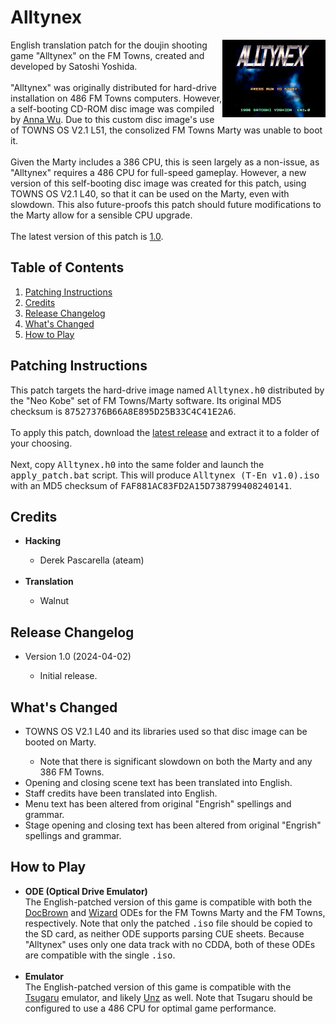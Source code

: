 <h1>Alltynex</h1>
<img width="165" height="124" align="right" src="https://github.com/DerekPascarella/Alltynex-EnglishPatchFMTowns/blob/main/title_screen.png?raw=true">English translation patch for the doujin shooting game "Alltynex" on the FM Towns, created and developed by Satoshi Yoshida.
<br><br>
"Alltynex" was originally distributed for hard-drive installation on 486 FM Towns computers. However, a self-booting CD-ROM disc image was compiled by <a href="https://nfggames.com/forum2/index.php?action=profile;u=4501">Anna Wu</a>. Due to this custom disc image's use of TOWNS OS V2.1 L51, the consolized FM Towns Marty was unable to boot it.
<br><br>
Given the Marty includes a 386 CPU, this is seen largely as a non-issue, as "Alltynex" requires a 486 CPU for full-speed gameplay. However, a new version of this self-booting disc image was created for this patch, using TOWNS OS V2.1 L40, so that it can be used on the Marty, even with slowdown. This also future-proofs this patch should future modifications to the Marty allow for a sensible CPU upgrade.
<br><br>
The latest version of this patch is <a href="https://github.com/DerekPascarella/Alltynex-EnglishPatchFMTowns/releases/download/1.0/Alltynex.T-En.v1.0.zip">1.0</a>.

<h2>Table of Contents</h2>

1. [Patching Instructions](#patching-instructions)
2. [Credits](#credits)
3. [Release Changelog](#release-changelog)
4. [What's Changed](#whats-changed)
5. [How to Play](#how-to-play)

<h2>Patching Instructions</h2>
This patch targets the hard-drive image named <tt>Alltynex.h0</tt> distributed by the "Neo Kobe" set of FM Towns/Marty software. Its original MD5 checksum is <tt>87527376B66A8E895D25B33C4C41E2A6</tt>.
<br><br>
To apply this patch, download the <a href="https://github.com/DerekPascarella/Alltynex-EnglishPatchFMTowns/releases">latest release</a> and extract it to a folder of your choosing.
<br><br>
Next, copy <tt>Alltynex.h0</tt> into the same folder and launch the <tt>apply_patch.bat</tt> script. This will produce <tt>Alltynex (T-En v1.0).iso</tt> with an MD5 checksum of <tt>FAF881AC83FD2A15D738799408240141</tt>.

<h2>Credits</h2>
<ul>
 <li><b>Hacking</b></li>
  <ul>
   <li>Derek Pascarella (ateam)</li>
  </ul>
 <br>
 <li><b>Translation</b></li>
  <ul>
   <li>Walnut</li>
  </ul>
</ul>

<h2>Release Changelog</h2>
<ul>
 <li>Version 1.0 (2024-04-02)</li>
 <ul>
  <li>Initial release.</li>
 </ul>
</ul>

<h2>What's Changed</h2>
<ul>
 <li>TOWNS OS V2.1 L40 and its libraries used so that disc image can be booted on Marty.</li>
   <ul>
    <li>Note that there is significant slowdown on both the Marty and any 386 FM Towns.</li>
   </ul>
 <li>Opening and closing scene text has been translated into English.</li>
 <li>Staff credits have been translated into English.</li>
 <li>Menu text has been altered from original "Engrish" spellings and grammar.</li>
 <li>Stage opening and closing text has been altered from original "Engrish" spellings and grammar.</li>
</ul>

<h2>How to Play</h2>
<ul>
 <li><b>ODE (Optical Drive Emulator)</b>
  <br>
  The English-patched version of this game is compatible with both the <a href="https://gdemu.wordpress.com/details/docbrown-details/">DocBrown</a> and <a href="https://gdemu.wordpress.com/details/wizard-details/">Wizard</a> ODEs for the FM Towns Marty and the FM Towns, respectively.  Note that only the patched <tt>.iso</tt> file should be copied to the SD card, as neither ODE supports parsing CUE sheets.  Because "Alltynex" uses only one data track with no CDDA, both of these ODEs are compatible with the single <tt>.iso</tt>.
  <br><br>
 </li>
 <li><b>Emulator</b>
  <br>The English-patched version of this game is compatible with the <a href="https://github.com/captainys/TOWNSEMU">Tsugaru</a> emulator, and likely <a href="http://townsemu.world.coocan.jp/download.html">Unz</a> as well. Note that Tsugaru should be configured to use a 486 CPU for optimal game performance.
</ul>
